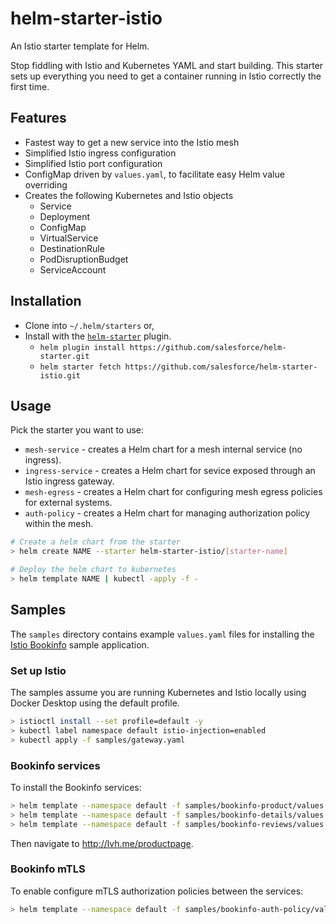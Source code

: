 # helm-starter-istio

An Istio starter template for Helm.

Stop fiddling with Istio and Kubernetes YAML and start building. This starter sets up everything you need to get a container
running in Istio correctly the first time.

## Features

* Fastest way to get a new service into the Istio mesh
* Simplified Istio ingress configuration
* Simplified Istio port configuration
* ConfigMap driven by `values.yaml`, to facilitate easy Helm value overriding
* Creates the following Kubernetes and Istio objects
  * Service
  * Deployment
  * ConfigMap
  * VirtualService
  * DestinationRule
  * PodDisruptionBudget
  * ServiceAccount
  
## Installation

* Clone into `~/.helm/starters` or,
* Install with the [`helm-starter`](https://github.com/salesforce/helm-starter) plugin.
  * `helm plugin install https://github.com/salesforce/helm-starter.git`
  * `helm starter fetch https://github.com/salesforce/helm-starter-istio.git`

## Usage

Pick the starter you want to use:

* `mesh-service` - creates a Helm chart for a mesh internal service (no ingress).
* `ingress-service` - creates a Helm chart for sevice exposed through an Istio ingress gateway.
* `mesh-egress` - creates a Helm chart for configuring mesh egress policies for external systems.
* `auth-policy` - creates a Helm chart for managing authorization policy within the mesh.

```sh
# Create a helm chart from the starter
> helm create NAME --starter helm-starter-istio/[starter-name]

# Deploy the helm chart to kubernetes
> helm template NAME | kubectl -apply -f -
```

## Samples

The `samples` directory contains example `values.yaml` files for installing the
[Istio Bookinfo](https://istio.io/latest/docs/examples/bookinfo/) sample application.

### Set up Istio

The samples assume you are running Kubernetes and Istio locally using Docker
Desktop using the default profile.

```sh
> istioctl install --set profile=default -y
> kubectl label namespace default istio-injection=enabled
> kubectl apply -f samples/gateway.yaml
```

### Bookinfo services

To install the Bookinfo services:

```sh
> helm template --namespace default -f samples/bookinfo-product/values.yaml ingress-service | kubectl apply -f -
> helm template --namespace default -f samples/bookinfo-details/values.yaml mesh-service | kubectl apply -f -
> helm template --namespace default -f samples/bookinfo-reviews/values.yaml mesh-service | kubectl apply -f -
```

Then navigate to <http://lvh.me/productpage>.

### Bookinfo mTLS

To enable configure mTLS authorization policies between the services:

```sh
> helm template --namespace default -f samples/bookinfo-auth-policy/values.yaml auth-policy | kubectl apply -f -
```
